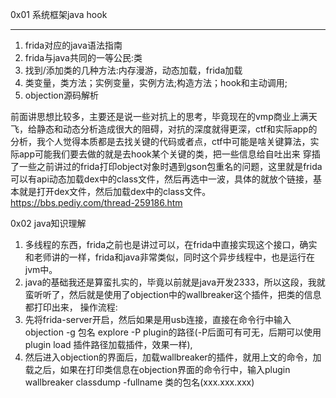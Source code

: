 0x01 系统框架java hook
___
1. frida对应的java语法指南
2. frida与java共同的一等公民:类
3. 找到/添加类的几种方法:内存漫游，动态加载，frida加载
4. 类变量，类方法；实例变量，实例方法;构造方法；hook和主动调用;
5. objection源码解析

前面讲思想比较多，主要还是说一些对抗上的思考，毕竟现在的vmp商业上满天飞，给静态和动态分析造成很大的阻碍，对抗的深度就得更深，ctf和实际app的分析，我个人觉得本质都是去找关键的代码或者点，ctf中可能是啥关键算法，实际app可能我们要去做的就是去hook某个关键的类，把一些信息给自吐出来
穿插了一些之前讲过的frida打印object对象时遇到gson包重名的问题，这里就是frida可以有api动态加载dex中的class文件，然后再选中一波，具体的就放个链接，基本就是打开dex文件，然后加载dex中的class文件。
https://bbs.pediy.com/thread-259186.htm

0x02 java知识理解
1. 多线程的东西，frida之前也是讲过可以，在frida中直接实现这个接口，确实和老师讲的一样，frida和java非常类似，同时这个异步线程中，也是运行在jvm中。
2. java的基础我还是算蛮扎实的，毕竟以前就是java开发2333，所以这段，我就蛮听听了，然后就是使用了objection中的wallbreaker这个插件，把类的信息都打印出来，
操作流程: 
1. 先将frida-server开启，然后如果是用usb连接，直接在命令行中输入objection -g 包名 explore -P plugin的路径(-P后面可有可无，后期可以使用plugin load 插件路径加载插件，效果一样),
2. 然后进入objection的界面后，加载wallbreaker的插件，就用上文的命令，加载之后，如果在打印类信息在objection界面的命令行中，输入plugin wallbreaker classdump -fullname 类的包名(xxx.xxx.xxx)